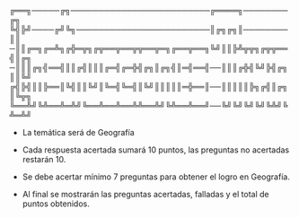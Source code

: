 
╔══╗─────╔╗─────────────────────────╔════╗────────╔╗
╚╣╠╝────╔╝╚╗────────────────────────║╔╗╔╗║────────║║
─║║╔═╗╔═╩╗╔╬═╦╗╔╦══╦══╦╦══╦═╗╔══╦══╗╚╝║║╠╩╦╦╗╔╦╦══╣║╔╗
─║║║╔╗╣══╣║║╔╣║║║╔═╣╔═╬╣╔╗║╔╗╣║═╣══╣──║║║╔╬╣╚╝╠╣╔╗║║╚╝
╔╣╠╣║║╠══║╚╣║║╚╝║╚═╣╚═╣║╚╝║║║║║═╬══║──║║║║║╠╗╔╣║╔╗║╚╦╗
╚══╩╝╚╩══╩═╩╝╚══╩══╩══╩╩══╩╝╚╩══╩══╝──╚╝╚╝╚╝╚╝╚╩╝╚╩═╩╝

- La temática será de Geografía

- Cada respuesta acertada sumará 10 puntos, las preguntas no acertadas restarán 10.

- Se debe acertar mínimo 7 preguntas para obtener el logro en Geografía.

- Al final se mostrarán las preguntas acertadas, falladas y el total de puntos obtenidos.
